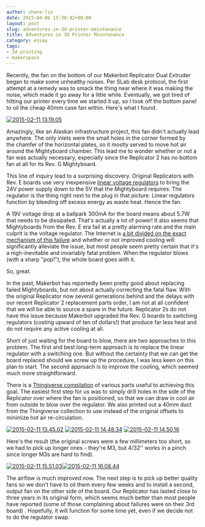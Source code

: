 ```yaml
---
author: shane-lin
date: 2015-04-06 15:38:42+00:00
layout: post
slug: adventures-in-3d-printer-maintenance
title: Adventures in 3D Printer Maintenance
category: essay
tags:
- 3d printing
- makerspace
---
```


Recently, the fan on the bottom of our Makerbot Replicator Dual Extruder began to make some unhealthy noises. Per SLab desk protocol, the first attempt at a remedy was to smack the thing near where it was making the noise, which made it go away for a little while. Eventually, we got tired of hitting our printer every time we started it up, so I took off the bottom panel to oil the cheap 40mm case fan within. Here's what I found.

[![2015-02-11 13.19.05](http://static.scholarslab.org/wp-content/uploads/2015/02/2015-02-11-13.19.05-222x300.jpg)](http://static.scholarslab.org/wp-content/uploads/2015/02/2015-02-11-13.19.05.jpg)

Amazingly, like an Alaskan infrastructure project, this fan didn't actually lead anywhere. The only inlets were the small holes in the corner formed by the chamfer of the horizontal plates, so it mostly served to move hot air around the Mightyboard chamber. This lead me to wonder whether or not a fan was actually necessary, especially since the Replicator 2 has no bottom fan at all for its Rev. G Mightyboard.

This line of inquiry lead to a surprising discovery. Original Replicators with Rev. E boards use very inexpensive [linear voltage regulators](http://en.wikipedia.org/wiki/Linear_regulator) to bring the 24V power supply down to the 5V that the Mightyboard requires. The regulator is the thing right next to the plug in that picture. Linear regulators function by bleeding off excess energy as waste heat. Hence the fan.

A 19V voltage drop at a ballpark 300mA for the board means about 5.7W that needs to be dissipated. That's actually a lot of power! It also seems that Mightyboards from the Rev. E era fail at a pretty alarming rate and the main culprit is the voltage regulator. The Internet is [a bit divided on the exact mechanism of this failure](https://groups.google.com/forum/#!msg/makerbot/5n4HwWyazlE/koxqMAG9xmsJ) and whether or not improved cooling will significantly alleviate the issue, but most people seem pretty certain that it's a nigh-inevitable and invariably fatal problem. When the regulator blows (with a sharp "pop!"), the whole board goes with it.

So, great.

In the past, Makerbot has reportedly been pretty good about replacing failed Mightyboards, but not about actually correcting the fatal flaw. With the original Replicator now several generations behind and the delays with our recent Replicator 2 replacement parts order, I am not at all confident that we will be able to source a spare in the future. Replicator 2s do not have this issue because Makerbot upgraded the Rev. G boards to switching regulators (costing upward of ten of dollars!) that produce far less heat and do not require any active cooling at all.

Short of just waiting for the board to blow, there are two approaches to this problem. The first and best long-term approach is to replace the linear regulator with a switching one. But without the certainty that we can get the board replaced should we screw up the procedure, I was less keen on this plan to start. The second approach is to improve the cooling, which seemed much more straightforward.

There is a [Thingiverse compilation](http://www.thingiverse.com/thing:33779) of various parts useful to achieving this goal. The easiest first step for us was to simply drill holes in the side of the Replicator over where the fan is positioned, so that we can draw in cool air from outside to blow over the regulator. We also printed out a 40mm duct from the Thingiverse collection to use instead of the original offsets to minimize hot air re-circulation.

[![2015-02-11 13.45.02](http://static.scholarslab.org/wp-content/uploads/2015/02/2015-02-11-13.45.02-300x222.jpg)](http://static.scholarslab.org/wp-content/uploads/2015/02/2015-02-11-13.45.02.jpg) [![2015-02-11 14.48.34](http://static.scholarslab.org/wp-content/uploads/2015/02/2015-02-11-14.48.34-222x300.jpg)](http://static.scholarslab.org/wp-content/uploads/2015/02/2015-02-11-14.48.34.jpg) [![2015-02-11 14.50.16](http://static.scholarslab.org/wp-content/uploads/2015/02/2015-02-11-14.50.16-222x300.jpg)](http://static.scholarslab.org/wp-content/uploads/2015/02/2015-02-11-14.50.16.jpg)

Here's the result (the original screws were a few millimeters too short, so we had to pick up longer ones - they're M3, but 4/32'' works in a pinch since longer M3s are hard to find).

[![2015-02-11 15.51.03](http://static.scholarslab.org/wp-content/uploads/2015/02/2015-02-11-15.51.03-222x300.jpg)![2015-02-11 16.08.44](http://static.scholarslab.org/wp-content/uploads/2015/02/2015-02-11-16.08.44-300x222.jpg)](http://static.scholarslab.org/wp-content/uploads/2015/02/2015-02-11-15.51.03.jpg)

The airflow is much improved now. The next step is to pick up better quality fans so we don't have to oil them every few weeks and to install a second, output fan on the other side of the board. Our Replicator has lasted close to three years in its original form, which seems much better than most people have reported (some of those complaining about failures were on their 3rd board) . Hopefully, it will function for some time yet, even if we decide not to do the regulator swap.
